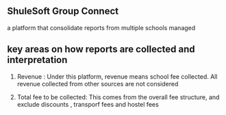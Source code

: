 ## ShuleSoft Group Connect
a platform that consolidate reports from multiple schools managed 

## key areas on how reports are collected and interpretation

1. Revenue : Under this platform, revenue means school fee collected. All revenue collected from other sources are not considered

2. Total fee to be collected: This comes from the overall fee structure, and exclude discounts , transporf fees and hostel fees
